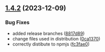 ## [1.4.2](https://github.com/liquiddevelopmentnet/kaqi/compare/v1.4.1...v1.4.2) (2023-12-09)


### Bug Fixes

* added release branches ([8817d89](https://github.com/liquiddevelopmentnet/kaqi/commit/8817d8913dc422ee819a3f620874455dfeb2c51a))
* change files used in distribution ([0ca1370](https://github.com/liquiddevelopmentnet/kaqi/commit/0ca1370c4c65eb9bd3d7e6cc20915b0054c51fd1))
* correctly distibute to npmjs ([fc3fae0](https://github.com/liquiddevelopmentnet/kaqi/commit/fc3fae0b4eb6fdecac27956df8d7af7f1f56e032))
